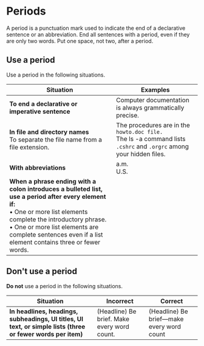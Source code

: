 # Periods

A period is a punctuation mark used to indicate the end of a declarative sentence or an abbreviation. End all sentences with a period, even if they are only two words. Put one space, not two, after a period.

## Use a period

Use a period in the following situations.

| Situation | Examples |
|-----------|----------|
| **To end a declarative or imperative sentence**| Computer documentation is always grammatically precise. |
| **In file and directory names** </br> To separate the file name from a file extension.| The procedures are in the `howto.doc file.`</br> The ls -a command lists `.cshrc` and `.orgrc` among your hidden files. |
| **With abbreviations** | a.m.</br> U.S. |
| **When a phrase ending with a colon introduces a bulleted list, use a period after every element if:**</br> • One or more list elements complete the introductory phrase.</br> • One or more list elements are complete sentences even if a list element contains three or fewer words.||

## Don't use a period

**Do not** use a period in the following situations.

| Situation | Incorrect | Correct  |
|-----------|-----------|----------|
| **In headlines, headings, subheadings, UI titles, UI text, or simple lists (three or fewer words per item)** | (Headline) Be brief. Make every word count. | (Headline) Be brief—make every word count |
